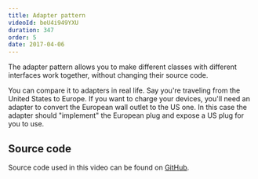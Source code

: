 ```yaml
---
title: Adapter pattern
videoId: beU4i949YXU
duration: 347
order: 5
date: 2017-04-06
---
```


The adapter pattern allows you to make different classes with different interfaces work together, without changing their source code.

You can compare it to adapters in real life. Say you're traveling from the United States to Europe. If you want to charge your devices, you'll need an adapter to convert the European wall outlet to the US one. In this case the adapter should "implement" the European plug and expose a US plug for you to use.


## Source code
Source code used in this video can be found on <a href="https://github.com/SavjeeTutorials/typescript-design-patterns" target="_blank">GitHub</a>.